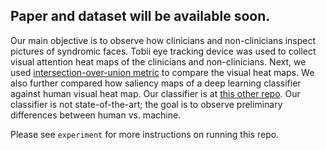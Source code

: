 ## Paper and dataset will be available soon.

Our main objective is to observe how clinicians and non-clinicians inspect pictures of syndromic faces. Tobii eye tracking device was used to collect visual attention heat maps of the clinicians and non-clinicians. Next, we used [intersection-over-union metric](https://www.nature.com/articles/s42256-022-00536-x) to compare the visual heat maps. We also further compared how saliency maps of a deep learning classifier against human visual heat map. Our classifier is at [this other repo](https://github.com/datduong/classify-syndromic-faces). Our classifier is not state-of-the-art; the goal is to observe preliminary differences between human vs. machine. 

Please see `experiment` for more instructions on running this repo. 

